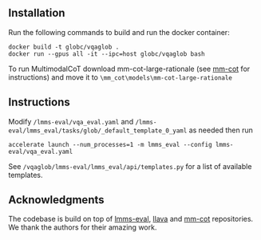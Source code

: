## Installation
Run the following commands to build and run the docker container:
```
docker build -t globc/vqaglob .
docker run --gpus all -it --ipc=host globc/vqaglob bash
```

To run MultimodalCoT download mm-cot-large-rationale (see [mm-cot](https://github.com/amazon-science/mm-cot) for instructions) and move it to `\mm_cot\models\mm-cot-large-rationale`


## Instructions
Modify `/lmms-eval/vqa_eval.yaml` and `/lmms-eval/lmms_eval/tasks/glob/_default_template_0_yaml` as needed then run
```
accelerate launch --num_processes=1 -m lmms_eval --config lmms-eval/vqa_eval.yaml
```

See `/vqaglob/lmms-eval/lmms_eval/api/templates.py` for a list of available templates.

## Acknowledgments
The codebase is build on top of [lmms-eval](https://github.com/EvolvingLMMs-Lab/lmms-eval), [llava](https://github.com/haotian-liu/LLaVA) and [mm-cot](https://github.com/amazon-science/mm-cot) repositories. We thank the authors for their amazing work.